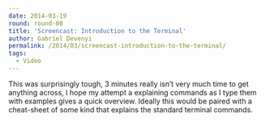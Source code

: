 ```yaml
---
date: 2014-03-19
round: round-08
title: 'Screencast: Introduction to the Terminal'
author: Gabriel Devenyi
permalink: /2014/03/screencast-introduction-to-the-terminal/
tags:
  - Video
---
```

This was surprisingly tough, 3 minutes really isn&#8217;t very much time to get anything across, I hope my attempt a explaining commands as I type them with examples gives a quick overview. Ideally this would be paired with a cheat-sheet of some kind that explains the standard terminal commands.
